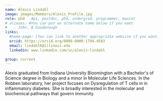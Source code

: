 ```yaml
---
name: Alexis Lindahl
image: images/Members/Alexis_Profile.jpg
role: phd	#pi, postdoc, phd, undergrad, programmer, mascot
# aliases: #You can put an alternate name below if you want
#   - John. B Goodenough
links:
  #home-page: [You can link to another appropriate website if you want]
  orcid: https://orcid.org/0009-0000-1794-4583
  email: lindahl6@illinois.edu
  linkedin: www.linkedin.com/in/alexis-lindahl
  
group: current
---
```


Alexis graduated from Indiana University Bloomington with a Bachelor's of Science degree in Biology and a minor in Molecular Life Sciences. In the Robben laboratory, her project focuses on Dysregulation of T cells in in inflammatory diabetes. She is broadly interested in the molecular and biochemical pathways that govern immunity.
